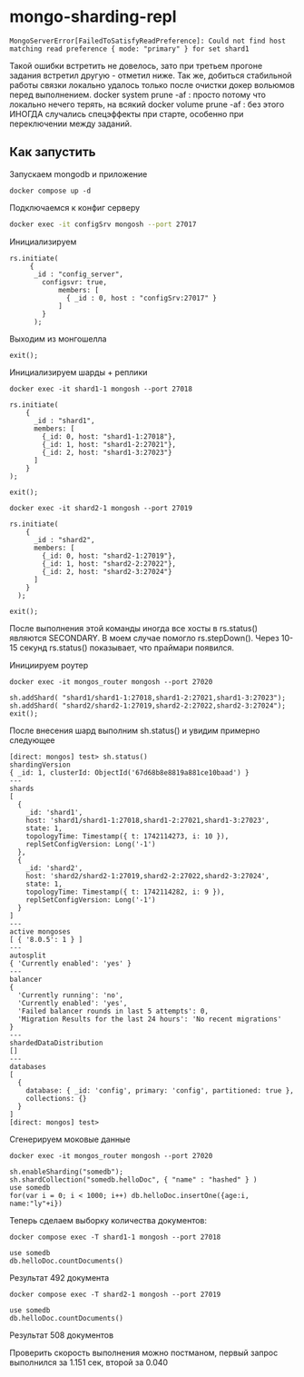 # mongo-sharding-repl

```shell
MongoServerError[FailedToSatisfyReadPreference]: Could not find host matching read preference { mode: "primary" } for set shard1
```
Такой ошибки встретить не довелось, зато при третьем прогоне задания встретил другую - отметил ниже.
Так же, добиться стабильной работы связки локально удалось только после очистки докер вольюмов перед выполнением.
docker system prune -af : просто потому что локально нечего терять, на всякий
docker volume prune -af : без этого ИНОГДА случались спецэффекты при старте, особенно при переключении между заданий.

## Как запустить

Запускаем mongodb и приложение

```shell
docker compose up -d
```

Подключаемся к конфиг серверу

```bash
docker exec -it configSrv mongosh --port 27017
```

Инициализируем

```shell
rs.initiate(
     {
      _id : "config_server",
        configsvr: true,
            members: [
              { _id : 0, host : "configSrv:27017" }
            ]
        }
      );
```

Выходим из монгошелла

```shell
exit();
```


Инициализируем шарды + реплики

```shell
docker exec -it shard1-1 mongosh --port 27018

rs.initiate(
    {
      _id : "shard1",
      members: [
        {_id: 0, host: "shard1-1:27018"},
        {_id: 1, host: "shard1-2:27021"},
        {_id: 2, host: "shard1-3:27023"}
      ]
    }
);

exit();
```

```shell
docker exec -it shard2-1 mongosh --port 27019

rs.initiate(
    {
      _id : "shard2",
      members: [
        {_id: 0, host: "shard2-1:27019"},
        {_id: 1, host: "shard2-2:27022"},
        {_id: 2, host: "shard2-3:27024"}
      ]
    }
  );

exit();
```

После выполнения этой команды иногда все хосты в rs.status() являются SECONDARY. В моем случае помогло rs.stepDown(). Через 10-15 секунд rs.status() показывает, что праймари появился.


Инициируем роутер

```shell
docker exec -it mongos_router mongosh --port 27020

sh.addShard( "shard1/shard1-1:27018,shard1-2:27021,shard1-3:27023");
sh.addShard( "shard2/shard2-1:27019,shard2-2:27022,shard2-3:27024");
exit();
```

После внесения шард выполним sh.status() и увидим примерно следующее
```shell
[direct: mongos] test> sh.status()
shardingVersion
{ _id: 1, clusterId: ObjectId('67d68b8e8819a881ce10baad') }
---
shards
[
  {
    _id: 'shard1',
    host: 'shard1/shard1-1:27018,shard1-2:27021,shard1-3:27023',
    state: 1,
    topologyTime: Timestamp({ t: 1742114273, i: 10 }),
    replSetConfigVersion: Long('-1')
  },
  {
    _id: 'shard2',
    host: 'shard2/shard2-1:27019,shard2-2:27022,shard2-3:27024',
    state: 1,
    topologyTime: Timestamp({ t: 1742114282, i: 9 }),
    replSetConfigVersion: Long('-1')
  }
]
---
active mongoses
[ { '8.0.5': 1 } ]
---
autosplit
{ 'Currently enabled': 'yes' }
---
balancer
{
  'Currently running': 'no',
  'Currently enabled': 'yes',
  'Failed balancer rounds in last 5 attempts': 0,
  'Migration Results for the last 24 hours': 'No recent migrations'
}
---
shardedDataDistribution
[]
---
databases
[
  {
    database: { _id: 'config', primary: 'config', partitioned: true },
    collections: {}
  }
]
[direct: mongos] test>
```

Сгенерируем моковые данные

```shell
docker exec -it mongos_router mongosh --port 27020
```
```shell
sh.enableSharding("somedb");
sh.shardCollection("somedb.helloDoc", { "name" : "hashed" } )
use somedb
for(var i = 0; i < 1000; i++) db.helloDoc.insertOne({age:i, name:"ly"+i})
```


Теперь сделаем выборку количества документов:

```shell
docker compose exec -T shard1-1 mongosh --port 27018
```

```shell
use somedb
db.helloDoc.countDocuments()
```

Результат 492 документа

```shell
docker compose exec -T shard2-1 mongosh --port 27019
```

```shell
use somedb
db.helloDoc.countDocuments()
```

Результат 508 документов

Проверить скорость выполнения можно постманом, первый запрос выполнился за 1.151 сек, второй за 0.040
